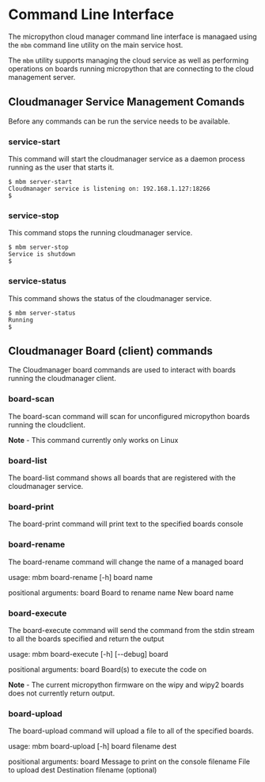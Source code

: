 # Command Line Interface

The micropython cloud manager command line interface is managaed using the 
`mbm` command line utility on the main service host.

The `mbm` utility supports managing the cloud service as well as performing 
operations on boards running micropython that are connecting to the cloud 
management server.

## Cloudmanager Service Management Comands

Before any commands can be run the service needs to be available.

### service-start

This command will start the cloudmanager service as a daemon process running 
as the user that starts it.

    $ mbm server-start
    Cloudmanager service is listening on: 192.168.1.127:18266
    $ 
    

### service-stop

This command stops the running cloudmanager service.

    $ mbm server-stop
    Service is shutdown
    $ 

### service-status

This command shows the status of the cloudmanager service.

    $ mbm server-status
    Running
    $ 

## Cloudmanager Board (client) commands

The Cloudmanager board commands are used to interact with boards running the
cloudmanager client.

### board-scan

The board-scan command will scan for unconfigured micropython boards running the 
cloudclient.

**Note** - This command currently only works on Linux

### board-list

The board-list command shows all boards that are registered with the cloudmanager 
service.

### board-print

The board-print command will print text to the specified boards console

### board-rename

The board-rename command will change the name of a managed board

usage: mbm board-rename [-h] board name

positional arguments:
  board       Board to rename
  name        New board name

### board-execute

The board-execute command will send the command from the stdin stream to all the boards specified and return the output

usage: mbm board-execute [-h] [--debug] board

positional arguments:
  board       Board(s) to execute the code on

**Note** - The current micropython firmware on the wipy and wipy2 boards does not currently return output.

### board-upload

The board-upload command will upload a file to all of the specified boards.

usage: mbm board-upload [-h] board filename dest

positional arguments:
  board       Message to print on the console
  filename    File to upload
  dest        Destination filename (optional)

